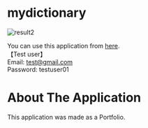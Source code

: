 # mydictionary
![result2](https://user-images.githubusercontent.com/45550613/140232736-f992a95b-de53-4d42-a906-4348e881cce0.gif)

You can use this application from [here](https://tc-mydictionary.herokuapp.com).  
【Test user】  
Email: test@gmail.com  
Password: testuser01

# About The Application

This application was made as a Portfolio.
